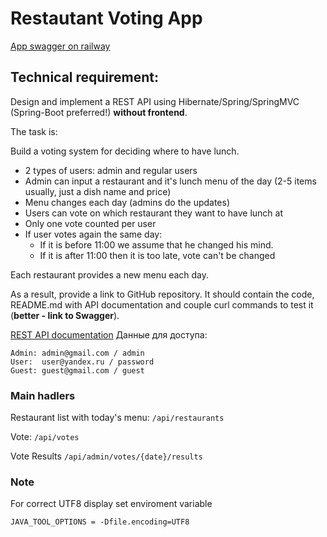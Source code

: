 # Restautant Voting App

[//]: # ()

[//]: # ([App on heroku]&#40;https://eptitsyn-topjava.herokuapp.com/&#41;)
[App swagger on railway](http://topjava-project-restvoteservice-production.up.railway.app/)

## Technical requirement:

Design and implement a REST API using Hibernate/Spring/SpringMVC (Spring-Boot preferred!) **without frontend**.

The task is:

Build a voting system for deciding where to have lunch.

* 2 types of users: admin and regular users
* Admin can input a restaurant and it's lunch menu of the day (2-5 items usually, just a dish name and price)
* Menu changes each day (admins do the updates)
* Users can vote on which restaurant they want to have lunch at
* Only one vote counted per user
* If user votes again the same day:
    - If it is before 11:00 we assume that he changed his mind.
    - If it is after 11:00 then it is too late, vote can't be changed

Each restaurant provides a new menu each day.

As a result, provide a link to GitHub repository. It should contain the code, README.md with API documentation and
couple curl commands to test it (**better - link to Swagger**).

[REST API documentation](https://eptitsyn.stoplight.io/docs/restvote/)
Данные для доступа:

```
Admin: admin@gmail.com / admin
User:  user@yandex.ru / password
Guest: guest@gmail.com / guest
```

### Main hadlers

Restaurant list with today's menu: ```/api/restaurants```

Vote: ```/api/votes```

Vote Results ```/api/admin/votes/{date}/results```

[//]: # (### Other handlers)

[//]: # ()

[//]: # (//TBD)

### Note

For correct UTF8 display set enviroment variable

```
JAVA_TOOL_OPTIONS = -Dfile.encoding=UTF8
```
